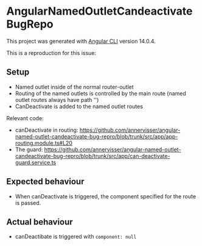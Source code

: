 # AngularNamedOutletCandeactivateBugRepo

This project was generated with [Angular CLI](https://github.com/angular/angular-cli) version 14.0.4.

This is a reproduction for this issue:

## Setup
- Named outlet inside of the normal router-outlet
- Routing of the named outlets is controlled by the main route (named outlet routes always have path '')
- CanDeactivate is added to the named outlet routes

Relevant code: 
- canDeactivate in routing: https://github.com/annervisser/angular-named-outlet-candeactivate-bug-repro/blob/trunk/src/app/app-routing.module.ts#L20
- The guard: https://github.com/annervisser/angular-named-outlet-candeactivate-bug-repro/blob/trunk/src/app/can-deactivate-guard.service.ts

## Expected behaviour
- When canDeactivate is triggered, the component specified for the route is passed.

## Actual behaviour
- canDeactibate is triggered with `component: null`
